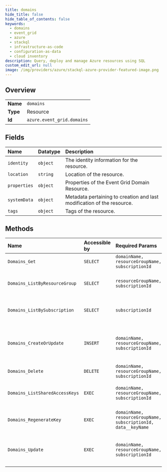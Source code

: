 ```yaml
---
title: domains
hide_title: false
hide_table_of_contents: false
keywords:
  - domains
  - event_grid
  - azure    
  - stackql
  - infrastructure-as-code
  - configuration-as-data
  - cloud inventory
description: Query, deploy and manage Azure resources using SQL
custom_edit_url: null
image: /img/providers/azure/stackql-azure-provider-featured-image.png
---
```

  
    

## Overview
<table><tbody>
<tr><td><b>Name</b></td><td><code>domains</code></td></tr>
<tr><td><b>Type</b></td><td>Resource</td></tr>
<tr><td><b>Id</b></td><td><code>azure.event_grid.domains</code></td></tr>
</tbody></table>

## Fields
| Name | Datatype | Description |
|:-----|:---------|:------------|
| `identity` | `object` | The identity information for the resource. |
| `location` | `string` | Location of the resource. |
| `properties` | `object` | Properties of the Event Grid Domain Resource. |
| `systemData` | `object` | Metadata pertaining to creation and last modification of the resource. |
| `tags` | `object` | Tags of the resource. |
## Methods
| Name | Accessible by | Required Params | Description |
|:-----|:--------------|:----------------|:------------|
| `Domains_Get` | `SELECT` | `domainName, resourceGroupName, subscriptionId` | Get properties of a domain. |
| `Domains_ListByResourceGroup` | `SELECT` | `resourceGroupName, subscriptionId` | List all the domains under a resource group. |
| `Domains_ListBySubscription` | `SELECT` | `subscriptionId` | List all the domains under an Azure subscription. |
| `Domains_CreateOrUpdate` | `INSERT` | `domainName, resourceGroupName, subscriptionId` | Asynchronously creates or updates a new domain with the specified parameters. |
| `Domains_Delete` | `DELETE` | `domainName, resourceGroupName, subscriptionId` | Delete existing domain. |
| `Domains_ListSharedAccessKeys` | `EXEC` | `domainName, resourceGroupName, subscriptionId` | List the two keys used to publish to a domain. |
| `Domains_RegenerateKey` | `EXEC` | `domainName, resourceGroupName, subscriptionId, data__keyName` | Regenerate a shared access key for a domain. |
| `Domains_Update` | `EXEC` | `domainName, resourceGroupName, subscriptionId` | Asynchronously updates a domain with the specified parameters. |
